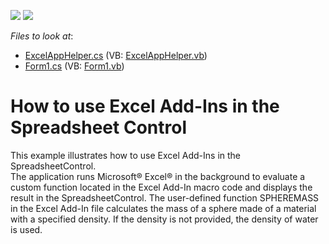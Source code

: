<!-- default badges list -->
[![](https://img.shields.io/badge/Open_in_DevExpress_Support_Center-FF7200?style=flat-square&logo=DevExpress&logoColor=white)](https://supportcenter.devexpress.com/ticket/details/E5012)
[![](https://img.shields.io/badge/📖_How_to_use_DevExpress_Examples-e9f6fc?style=flat-square)](https://docs.devexpress.com/GeneralInformation/403183)
<!-- default badges end -->
<!-- default file list -->
*Files to look at*:

* [ExcelAppHelper.cs](./CS/SpreadsheetAddIn/ExcelAppHelper.cs) (VB: [ExcelAppHelper.vb](./VB/SpreadsheetAddIn/ExcelAppHelper.vb))
* [Form1.cs](./CS/SpreadsheetAddIn/Form1.cs) (VB: [Form1.vb](./VB/SpreadsheetAddIn/Form1.vb))
<!-- default file list end -->
# How to use Excel Add-Ins in the Spreadsheet Control


<p>This example illustrates how to use Excel Add-Ins in the SpreadsheetControl.<br />
The application runs Microsoft® Excel® in the background to evaluate a custom function located in the Excel Add-In macro code and displays the result in the SpreadsheetControl. The user-defined function SPHEREMASS in the Excel Add-In file calculates the mass of a sphere made of a material with a specified density. If the density is not provided, the density of water is used.</p>
